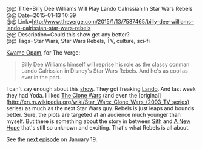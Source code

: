 @@ Title=Billy Dee Williams Will Play Lando Calrissian In Star Wars Rebels  
@@ Date=2015-01-13 10:39  
@@ Link=http://www.theverge.com/2015/1/13/7537465/billy-dee-williams-lando-calrissian-star-wars-rebels  
@@ Description=Could this show get any better?  
@@ Tags=Star Wars, Star Wars Rebels, TV, culture, sci-fi  

[Kwame Opam](http://twitter.com/kwameopam), for The Verge: 
>Billy Dee Williams himself will reprise his role as the classy conman Lando Calrissian in Disney's Star Wars Rebels. And he's as cool as ever in the part.

I can't say enough about this [show](https://en.m.wikipedia.org/wiki/Star_Wars_Rebels). They got freaking [Lando](http://en.m.wikipedia.org/wiki/Lando_Calrissian). And last week they had Yoda. I liked [The Clone Wars](http://en.m.wikipedia.org/wiki/Star_Wars:_The_Clone_Wars_(2008_TV_series)) (and even the [original](http://en.m.wikipedia.org/wiki/Star_Wars:_Clone_Wars_(2003_TV_series) series) as much as the next Star Wars guy. Rebels is just leaps and bounds better. Sure, the plots are targeted at an audience much younger than myself. But there is something about the story in between [Sith](http://en.wikipedia.org/wiki/Star_Wars_Episode_III:_Revenge_of_the_Sith) and [A New Hope](http://en.wikipedia.org/wiki/Star_Wars_Episode_IV:_A_New_Hope) that's still so unknown and exciting. That's what Rebels is all about. 

See the [next episode](http://en.wikipedia.org/wiki/Star_Wars_Rebels#Season_1_.282014.E2.80.9315.29) on January 19.